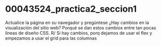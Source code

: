 # 00043524_practica2_seccion1

Actualice la página en su navegador y pregúntese ¿Hay cambios en la visualización del sitio web? Porqué se dan estos cambios entre tan pocas líneas de diseño CSS.
R/ Si hay cambios, porq dejamos de usar el flex y empezamos a usar el grid para las columnas